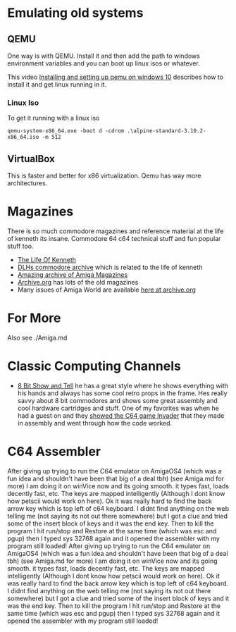 

# Emulating old systems #

## QEMU ##
One way is with QEMU.  Install it and then add the path to windows environment variables and you can boot up linux isos or whatever.

This video [Installing and setting up qemu on windows 10](https://www.youtube.com/watch?v=al1cnTjeayk) describes how to install it and get linux running in it.

### Linux Iso ###
To get it running with a linux iso
``` 
qemu-system-x86_64.exe -boot d -cdrom .\alpine-standard-3.10.2-x86_64.iso -m 512
```




## VirtualBox ##
This is faster and better for x86 virtualization.  Qemu has way more architectures.

# Magazines #
There is so much commodore magazines and reference material at the life of kenneth its insane.  Commodore 64 c64 technical stuff and fun popular stuff too.
* [The Life Of Kenneth](https://mirror.thelifeofkenneth.com/sites/)
* [DLHs commodore archive](https://mirror.thelifeofkenneth.com/sites/commodore.bombjack.org/) which is related to the life of kenneth
* [Amazing archive of Amiga Magazines](https://mirror.thelifeofkenneth.com/sites/commodore.bombjack.org/amiga/amiga-magazines.htm)
* [Archive.org](archive.org) has lots of the old magazines
* Many issues of Amiga World are available [here at archive.org](https://archive.org/search.php?query=amiga%20world)


# For More #
Also see ./Amiga.md


# Classic Computing Channels #
* [8 Bit Show and Tell](https://www.youtube.com/channel/UC3gRBswFkuteshdwMZAQafQ) he has a great style where he shows everything with his hands and always has some cool retro props in the frame.  Hes really savvy about 8 bit commodores and shows some great assembly and cool hardware cartridges and stuff.  One of my favorites was when he had a guest on and they [showed the C64 game Invader](https://youtu.be/SJ81YD9Ebec) that they made in assembly and went through how the code worked. 


# C64 Assembler #
After giving up trying to run the C64 emulator on AmigaOS4 (which was a fun idea and shouldn't have been that big of a deal tbh) (see Amiga.md for more) I am doing it on winVice now and its going smooth.  it types fast, loads decently fast, etc.  The keys are mapped intelligently (Although I dont know how petscii would work on here).  Ok it was really hard to find the back arrow key which is top left of c64 keyboard.  I didnt find anything on the web telling me (not saying its not out there somewhere) but I got a clue and tried some of the insert block of keys and it was the end key.  Then to kill the program I hit run/stop and Restore at the same time (which was esc and pgup) then I typed sys 32768 again and it opened the assembler with my program still loaded!
After giving up trying to run the C64 emulator on AmigaOS4 (which was a fun idea and shouldn't have been that big of a deal tbh) (see Amiga.md for more) I am doing it on winVice now and its going smooth.  it types fast, loads decently fast, etc.  The keys are mapped intelligently (Although I dont know how petscii would work on here).  Ok it was really hard to find the back arrow key which is top left of c64 keyboard.  I didnt find anything on the web telling me (not saying its not out there somewhere) but I got a clue and tried some of the insert block of keys and it was the end key.  Then to kill the program I hit run/stop and Restore at the same time (which was esc and pgup) then I typed sys 32768 again and it opened the assembler with my program still loaded!
